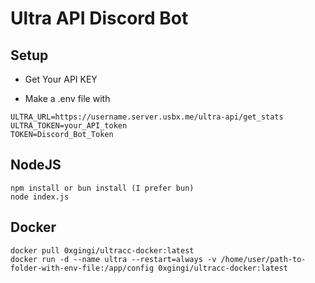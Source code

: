 # Ultra API Discord Bot

## Setup

* Get Your API KEY

* Make a .env file with 
```
ULTRA_URL=https://username.server.usbx.me/ultra-api/get_stats
ULTRA_TOKEN=your_API_token
TOKEN=Discord_Bot_Token
```

## NodeJS
```
npm install or bun install (I prefer bun)
node index.js
```

## Docker
```
docker pull 0xgingi/ultracc-docker:latest
docker run -d --name ultra --restart=always -v /home/user/path-to-folder-with-env-file:/app/config 0xgingi/ultracc-docker:latest
```
